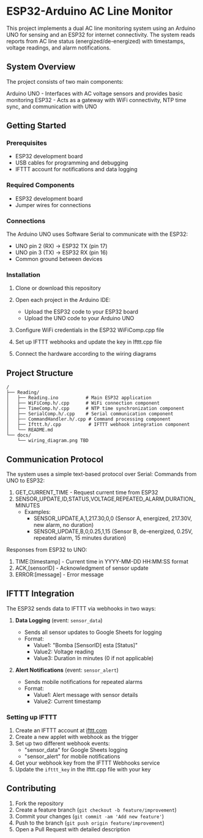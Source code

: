 # ESP32-Arduino AC Line Monitor

This project implements a dual AC line monitoring system using an Arduino UNO for sensing and an ESP32 for internet connectivity. The system reads reports from AC line status (energized/de-energized) with timestamps, voltage readings, and alarm notifications.

## System Overview

The project consists of two main components:

Arduino UNO - Interfaces with AC voltage sensors and provides basic monitoring
ESP32 - Acts as a gateway with WiFi connectivity, NTP time sync, and communication with UNO

## Getting Started

### Prerequisites

- ESP32 development board
- USB cables for programming and debugging
- IFTTT account for notifications and data logging

### Required Components

- ESP32 development board
- Jumper wires for connections

### Connections

The Arduino UNO uses Software Serial to communicate with the ESP32:

- UNO pin 2 (RX) → ESP32 TX (pin 17)
- UNO pin 3 (TX) → ESP32 RX (pin 16)
- Common ground between devices

### Installation

1. Clone or download this repository
2. Open each project in the Arduino IDE:

   - Upload the ESP32 code to your ESP32 board
   - Upload the UNO code to your Arduino UNO

3. Configure WiFi credentials in the ESP32 WiFiComp.cpp file
4. Set up IFTTT webhooks and update the key in Ifttt.cpp file
5. Connect the hardware according to the wiring diagrams

## Project Structure

```
/
├── Reading/
│   ├── Reading.ino          # Main ESP32 application
│   ├── WiFiComp.h/.cpp      # WiFi connection component
│   ├── TimeComp.h/.cpp      # NTP time synchronization component
│   ├── SerialComp.h/.cpp    # Serial communication component
│   ├── CommandHandler.h/.cpp # Command processing component
│   ├── Ifttt.h/.cpp          # IFTTT webhook integration component
│   └── README.md
└── docs/
    └── wiring_diagram.png TBD
```

## Communication Protocol

The system uses a simple text-based protocol over Serial:
Commands from UNO to ESP32:

1. GET_CURRENT_TIME - Request current time from ESP32
2. SENSOR_UPDATE,ID,STATUS,VOLTAGE,REPEATED_ALARM,DURATION_MINUTES
   - Examples:
     - SENSOR_UPDATE,A,1,217.30,0,0 (Sensor A, energized, 217.30V, new alarm, no duration)
     - SENSOR_UPDATE,B,0,0.25,1,15 (Sensor B, de-energized, 0.25V, repeated alarm, 15 minutes duration)

Responses from ESP32 to UNO:

1. TIME:[timestamp] - Current time in YYYY-MM-DD HH:MM:SS format
2. ACK,[sensorID] - Acknowledgment of sensor update
3. ERROR:[message] - Error message

## IFTTT Integration

The ESP32 sends data to IFTTT via webhooks in two ways:

1. **Data Logging** (event: `sensor_data`)

   - Sends all sensor updates to Google Sheets for logging
   - Format:
     - Value1: "Bomba [SensorID] esta [Status]"
     - Value2: Voltage reading
     - Value3: Duration in minutes (0 if not applicable)

2. **Alert Notifications** (event: `sensor_alert`)
   - Sends mobile notifications for repeated alarms
   - Format:
     - Value1: Alert message with sensor details
     - Value2: Current timestamp

### Setting up IFTTT

1. Create an IFTTT account at [ifttt.com](https://ifttt.com)
2. Create a new applet with webhook as the trigger
3. Set up two different webhook events:
   - "sensor_data" for Google Sheets logging
   - "sensor_alert" for mobile notifications
4. Get your webhook key from the IFTTT Webhooks service
5. Update the `ifttt_key` in the Ifttt.cpp file with your key

## Contributing

1. Fork the repository
2. Create a feature branch (`git checkout -b feature/improvement`)
3. Commit your changes (`git commit -am 'Add new feature'`)
4. Push to the branch (`git push origin feature/improvement`)
5. Open a Pull Request with detailed description
